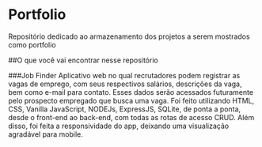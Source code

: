 # Portfolio
Repositório dedicado ao armazenamento dos projetos a serem mostrados como portfolio

##O que você vai encontrar nesse repositório

###Job Finder
Aplicativo web no qual recrutadores podem registrar as vagas de emprego, com seus respectivos salários, descrições da vaga, bem como e-mail para contato.
Esses dados serão acessados futuramente pelo prospecto empregado que busca uma vaga.
Foi feito utilizando HTML, CSS, Vanilla JavaScript, NODEJs, ExpressJS, SQLite, de ponta a ponta, desde o front-end ao back-end, com todas as rotas de acesso CRUD.
Além disso, foi feita a responsividade do app, deixando uma visualização agradável para mobile.
